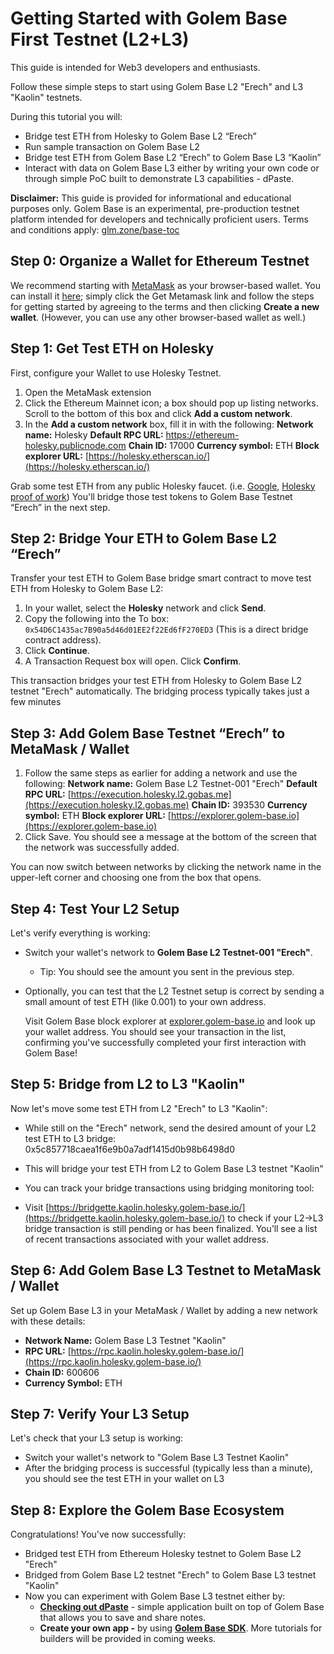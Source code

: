 # **Getting Started with Golem Base First Testnet (L2+L3)**

This guide is intended for Web3 developers and enthusiasts.

Follow these simple steps to start using Golem Base L2 "Erech" and L3 "Kaolin" testnets.

During this tutorial you will:

* Bridge test ETH from Holesky to Golem Base L2 “Erech”
* Run sample transaction on Golem Base L2
* Bridge test ETH from Golem Base L2 “Erech” to Golem Base L3 “Kaolin”
* Interact with data on Golem Base L3 either by writing your own code or through simple PoC built to demonstrate L3 capabilities \- dPaste.

**Disclaimer:** This guide is provided for informational and educational purposes only. Golem Base is an experimental, pre-production testnet platform intended for developers and technically proficient users. Terms and conditions apply: [glm.zone/base-toc](https://glm.zone/base-toc)

## **Step 0: Organize a Wallet for Ethereum Testnet**

We recommend starting with [MetaMask](https://metamask.io/) as your browser-based wallet. You can install it [here](https://metamask.io/); simply click the Get Metamask link and follow the steps for getting started by agreeing to the terms and then clicking **Create a new wallet**. (However, you can use any other browser-based wallet as well.)

## **Step 1: Get Test ETH on Holesky**

First, configure your Wallet to use Holesky Testnet.

1. Open the MetaMask extension
2. Click the Ethereum Mainnet icon; a box should pop up listing networks. Scroll to the bottom of this box and click **Add a custom network**.
3. In the **Add a custom network** box, fill it in with the following:
    **Network name:** Holesky
    **Default RPC URL:** https://ethereum-holesky.publicnode.com
    **Chain ID:** 17000
    **Currency symbol:** ETH
    **Block explorer URL:** [https://holesky.etherscan.io/](https://holesky.etherscan.io/)


Grab some test ETH from any public Holesky faucet. (i.e. [Google](https://cloud.google.com/application/web3/faucet/ethereum/holesky), [Holesky proof of work](https://holesky-faucet.pk910.de/))  You'll bridge those test tokens to Golem Base Testnet “Erech” in the next step.

## **Step 2: Bridge Your ETH to Golem Base L2 “Erech”**

Transfer your test ETH to Golem Base bridge smart contract to move test ETH from Holesky to Golem Base L2:

1. In your wallet, select the **Holesky** network and click **Send**.
2. Copy the following into the To box: `0x54D6C1435ac7B90a5d46d01EE2f22Ed6fF270ED3`
   (This is a direct bridge contract address).
3. Click **Continue**.
4. A Transaction Request box will open. Click **Confirm**.

This transaction bridges your test ETH from Holesky to Golem Base L2 testnet "Erech" automatically. The bridging process typically takes just a few minutes

## **Step 3: Add Golem Base Testnet “Erech” to MetaMask / Wallet**

1. Follow the same steps as earlier for adding a network and use the following:
    **Network name:** Golem Base L2 Testnet-001 "Erech"
    **Default RPC URL:** [https://execution.holesky.l2.gobas.me](https://execution.holesky.l2.gobas.me)
    **Chain ID:** 393530
    **Currency symbol:** ETH
    **Block explorer URL:** [https://explorer.golem-base.io](https://explorer.golem-base.io)
2. Click Save. You should see a message at the bottom of the screen that the network was successfully added.

You can now switch between networks by clicking the network name in the upper-left corner and choosing one from the box that opens.

## **Step 4: Test Your L2 Setup**

Let's verify everything is working:

* Switch your wallet's network to **Golem Base L2 Testnet-001 "Erech"**.
  * Tip: You should see the amount you sent in the previous step.
* Optionally, you can test that the L2 Testnet setup is correct by sending a small amount of test ETH (like 0.001) to your own address.

  Visit Golem Base block explorer at [explorer.golem-base.io](http://explorer.golem-base.io) and look up your wallet address. You should see your transaction in the list, confirming you've successfully completed your first interaction with Golem Base\!

## **Step 5: Bridge from L2 to L3 "Kaolin"**

Now let's move some test ETH from L2 "Erech" to L3 "Kaolin":

* While still on the "Erech" network, send the desired amount of your L2 test ETH to L3 bridge: 0x5c857718caea1f6e9b0a7adf1415d0b98b6498d0

* This will bridge your test ETH from L2 to Golem Base L3 testnet "Kaolin"

* You can track your bridge transactions using bridging monitoring tool:

* Visit [https://bridgette.kaolin.holesky.golem-base.io/](https://bridgette.kaolin.holesky.golem-base.io/) to check if your L2→L3 bridge transaction is still pending or has been finalized. You’ll see a list of recent transactions associated with your wallet address.

## **Step 6: Add Golem Base L3 Testnet to MetaMask / Wallet**

Set up Golem Base L3 in your MetaMask / Wallet by adding a new network with these details:

* **Network Name:** Golem Base L3 Testnet "Kaolin"
* **RPC URL:** [https://rpc.kaolin.holesky.golem-base.io/](https://rpc.kaolin.holesky.golem-base.io/)
* **Chain ID:** 600606
* **Currency Symbol:** ETH

## **Step 7: Verify Your L3 Setup**

Let's check that your L3 setup is working:

* Switch your wallet's network to "Golem Base L3 Testnet Kaolin"
* After the bridging process is successful (typically less than a minute), you should see the test ETH in your wallet on L3

## **Step 8: Explore the Golem Base Ecosystem**

Congratulations\! You've now successfully:

* Bridged test ETH from Ethereum Holesky testnet to Golem Base L2 "Erech"
* Bridged from Golem Base L2 testnet "Erech" to Golem Base L3 testnet "Kaolin"
* Now you can experiment with Golem Base L3 testnet either by:
  * [**Checking out dPaste**](https://dpaste.golem-base.io/) \- simple application built on top of Golem Base that allows you to save and share notes.
  * **Create your own app \-** by using [**Golem Base SDK**](https://github.com/Golem-Base/typescript-sdk/). More tutorials for builders will be provided in coming weeks.
